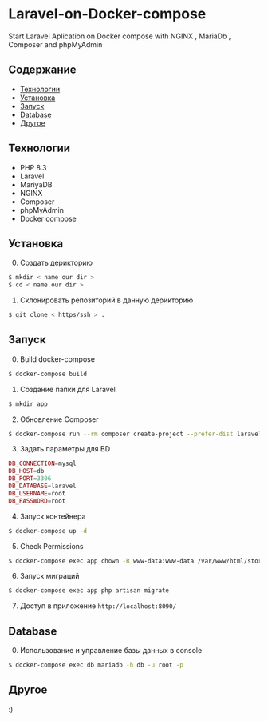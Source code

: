 # Laravel-on-Docker-compose
Start Laravel Aplication on Docker compose with NGINX , MariaDb , Composer and phpMyAdmin
## Содержание
- [Технологии](#технологии)
- [Установка](#установка)
- [Запуск](#запуск)
- [Database](#database)
- [Другое](#другое)

## Технологии
- PHP 8.3
- Laravel
- MariyaDB
- NGINX
- Composer
- phpMyAdmin
- Docker compose

## Установка
0. Создать дерикторию
```sh
$ mkdir < name our dir >
$ cd < name our dir >
```
1. Склонировать репозиторий в данную дерикторию
```sh
$ git clone < https/ssh > .
```
## Запуск
0. Build docker-compose
```sh
$ docker-compose build
```
1. Создание папки для Laravel
```sh
$ mkdir app
```
2. Обновление Composer 
```sh
$ docker-compose run --rm composer create-project --prefer-dist laravel/laravel .
```
3. Задать параметры для BD
```php
DB_CONNECTION=mysql
DB_HOST=db
DB_PORT=3306
DB_DATABASE=laravel
DB_USERNAME=root
DB_PASSWORD=root
```
4. Запуск контейнера
```sh
$ docker-compose up -d
```
5. Check Permissions
```sh
$ docker-compose exec app chown -R www-data:www-data /var/www/html/storage /var/www/html/bootstrap/cache
```
6. Запуск миграций
```sh
$ docker-compose exec app php artisan migrate
```
7. Доступ в приложение 
`http://localhost:8090/`

## Database

0. Использование и управление базы данных в console
```sh
$ docker-compose exec db mariadb -h db -u root -p
```

## Другое 

:)
